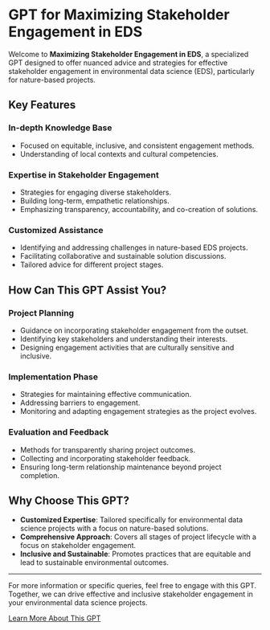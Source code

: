 # GPT for Maximizing Stakeholder Engagement in EDS

Welcome to **Maximizing Stakeholder Engagement in EDS**, a specialized GPT designed to offer nuanced advice and strategies for effective stakeholder engagement in environmental data science (EDS), particularly for nature-based projects.

## Key Features

### In-depth Knowledge Base
- Focused on equitable, inclusive, and consistent engagement methods.
- Understanding of local contexts and cultural competencies.

### Expertise in Stakeholder Engagement
- Strategies for engaging diverse stakeholders.
- Building long-term, empathetic relationships.
- Emphasizing transparency, accountability, and co-creation of solutions.

### Customized Assistance
- Identifying and addressing challenges in nature-based EDS projects.
- Facilitating collaborative and sustainable solution discussions.
- Tailored advice for different project stages.

## How Can This GPT Assist You?

### Project Planning
- Guidance on incorporating stakeholder engagement from the outset.
- Identifying key stakeholders and understanding their interests.
- Designing engagement activities that are culturally sensitive and inclusive.

### Implementation Phase
- Strategies for maintaining effective communication.
- Addressing barriers to engagement.
- Monitoring and adapting engagement strategies as the project evolves.

### Evaluation and Feedback
- Methods for transparently sharing project outcomes.
- Collecting and incorporating stakeholder feedback.
- Ensuring long-term relationship maintenance beyond project completion.

## Why Choose This GPT?

- **Customized Expertise**: Tailored specifically for environmental data science projects with a focus on nature-based solutions.
- **Comprehensive Approach**: Covers all stages of project lifecycle with a focus on stakeholder engagement.
- **Inclusive and Sustainable**: Promotes practices that are equitable and lead to sustainable environmental outcomes.

---

For more information or specific queries, feel free to engage with this GPT. Together, we can drive effective and inclusive stakeholder engagement in your environmental data science projects.

[Learn More About This GPT](https://chat.openai.com/g/g-t9hRyrt60-maximizing-stakeholder-engagement-in-eds/c/cab62804-781e-4f6a-8dd6-b7e89a057481)

